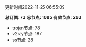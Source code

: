 更新时间2022-11-25 06:55:09

**总订阅: 73**
**总节点: 1085**
**有效节点: 293**
- trojan节点: 78
- v2ray节点: 187
- ss节点: 28
